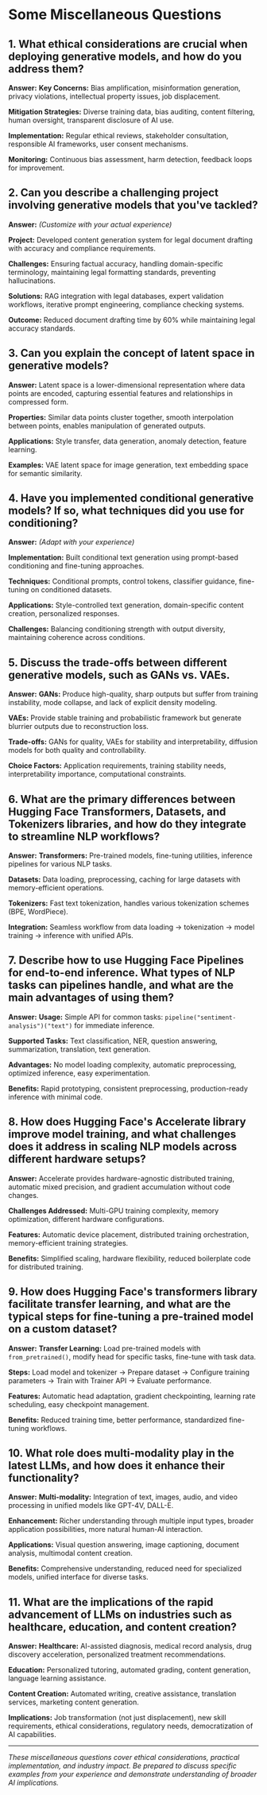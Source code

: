 # Some Miscellaneous Questions

## 1. What ethical considerations are crucial when deploying generative models, and how do you address them?

**Answer:**
**Key Concerns:** Bias amplification, misinformation generation, privacy violations, intellectual property issues, job displacement.

**Mitigation Strategies:** Diverse training data, bias auditing, content filtering, human oversight, transparent disclosure of AI use.

**Implementation:** Regular ethical reviews, stakeholder consultation, responsible AI frameworks, user consent mechanisms.

**Monitoring:** Continuous bias assessment, harm detection, feedback loops for improvement.

## 2. Can you describe a challenging project involving generative models that you've tackled?

**Answer:**
*(Customize with your actual experience)*

**Project:** Developed content generation system for legal document drafting with accuracy and compliance requirements.

**Challenges:** Ensuring factual accuracy, handling domain-specific terminology, maintaining legal formatting standards, preventing hallucinations.

**Solutions:** RAG integration with legal databases, expert validation workflows, iterative prompt engineering, compliance checking systems.

**Outcome:** Reduced document drafting time by 60% while maintaining legal accuracy standards.

## 3. Can you explain the concept of latent space in generative models?

**Answer:**
Latent space is a lower-dimensional representation where data points are encoded, capturing essential features and relationships in compressed form.

**Properties:** Similar data points cluster together, smooth interpolation between points, enables manipulation of generated outputs.

**Applications:** Style transfer, data generation, anomaly detection, feature learning.

**Examples:** VAE latent space for image generation, text embedding space for semantic similarity.

## 4. Have you implemented conditional generative models? If so, what techniques did you use for conditioning?

**Answer:**
*(Adapt with your experience)*

**Implementation:** Built conditional text generation using prompt-based conditioning and fine-tuning approaches.

**Techniques:** Conditional prompts, control tokens, classifier guidance, fine-tuning on conditioned datasets.

**Applications:** Style-controlled text generation, domain-specific content creation, personalized responses.

**Challenges:** Balancing conditioning strength with output diversity, maintaining coherence across conditions.

## 5. Discuss the trade-offs between different generative models, such as GANs vs. VAEs.

**Answer:**
**GANs:** Produce high-quality, sharp outputs but suffer from training instability, mode collapse, and lack of explicit density modeling.

**VAEs:** Provide stable training and probabilistic framework but generate blurrier outputs due to reconstruction loss.

**Trade-offs:** GANs for quality, VAEs for stability and interpretability, diffusion models for both quality and controllability.

**Choice Factors:** Application requirements, training stability needs, interpretability importance, computational constraints.

## 6. What are the primary differences between Hugging Face Transformers, Datasets, and Tokenizers libraries, and how do they integrate to streamline NLP workflows?

**Answer:**
**Transformers:** Pre-trained models, fine-tuning utilities, inference pipelines for various NLP tasks.

**Datasets:** Data loading, preprocessing, caching for large datasets with memory-efficient operations.

**Tokenizers:** Fast text tokenization, handles various tokenization schemes (BPE, WordPiece).

**Integration:** Seamless workflow from data loading → tokenization → model training → inference with unified APIs.

## 7. Describe how to use Hugging Face Pipelines for end-to-end inference. What types of NLP tasks can pipelines handle, and what are the main advantages of using them?

**Answer:**
**Usage:** Simple API for common tasks: `pipeline("sentiment-analysis")("text")` for immediate inference.

**Supported Tasks:** Text classification, NER, question answering, summarization, translation, text generation.

**Advantages:** No model loading complexity, automatic preprocessing, optimized inference, easy experimentation.

**Benefits:** Rapid prototyping, consistent preprocessing, production-ready inference with minimal code.

## 8. How does Hugging Face's Accelerate library improve model training, and what challenges does it address in scaling NLP models across different hardware setups?

**Answer:**
Accelerate provides hardware-agnostic distributed training, automatic mixed precision, and gradient accumulation without code changes.

**Challenges Addressed:** Multi-GPU training complexity, memory optimization, different hardware configurations.

**Features:** Automatic device placement, distributed training orchestration, memory-efficient training strategies.

**Benefits:** Simplified scaling, hardware flexibility, reduced boilerplate code for distributed training.

## 9. How does Hugging Face's transformers library facilitate transfer learning, and what are the typical steps for fine-tuning a pre-trained model on a custom dataset?

**Answer:**
**Transfer Learning:** Load pre-trained models with `from_pretrained()`, modify head for specific tasks, fine-tune with task data.

**Steps:** Load model and tokenizer → Prepare dataset → Configure training parameters → Train with Trainer API → Evaluate performance.

**Features:** Automatic head adaptation, gradient checkpointing, learning rate scheduling, easy checkpoint management.

**Benefits:** Reduced training time, better performance, standardized fine-tuning workflows.

## 10. What role does multi-modality play in the latest LLMs, and how does it enhance their functionality?

**Answer:**
**Multi-modality:** Integration of text, images, audio, and video processing in unified models like GPT-4V, DALL-E.

**Enhancement:** Richer understanding through multiple input types, broader application possibilities, more natural human-AI interaction.

**Applications:** Visual question answering, image captioning, document analysis, multimodal content creation.

**Benefits:** Comprehensive understanding, reduced need for specialized models, unified interface for diverse tasks.

## 11. What are the implications of the rapid advancement of LLMs on industries such as healthcare, education, and content creation?

**Answer:**
**Healthcare:** AI-assisted diagnosis, medical record analysis, drug discovery acceleration, personalized treatment recommendations.

**Education:** Personalized tutoring, automated grading, content generation, language learning assistance.

**Content Creation:** Automated writing, creative assistance, translation services, marketing content generation.

**Implications:** Job transformation (not just displacement), new skill requirements, ethical considerations, regulatory needs, democratization of AI capabilities.

---

*These miscellaneous questions cover ethical considerations, practical implementation, and industry impact. Be prepared to discuss specific examples from your experience and demonstrate understanding of broader AI implications.*